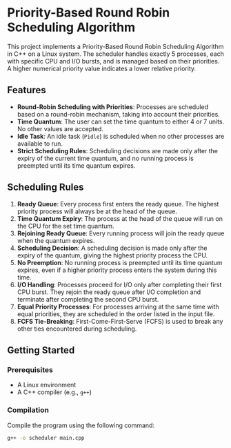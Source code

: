 # Priority-Based Round Robin Scheduling Algorithm

This project implements a Priority-Based Round Robin Scheduling Algorithm in C++ on a Linux system. The scheduler handles exactly 5 processes, each with specific CPU and I/O bursts, and is managed based on their priorities. A higher numerical priority value indicates a lower relative priority.

## Features

- **Round-Robin Scheduling with Priorities**: Processes are scheduled based on a round-robin mechanism, taking into account their priorities.
- **Time Quantum**: The user can set the time quantum to either 4 or 7 units. No other values are accepted.
- **Idle Task**: An idle task (`Pidle`) is scheduled when no other processes are available to run.
- **Strict Scheduling Rules**: Scheduling decisions are made only after the expiry of the current time quantum, and no running process is preempted until its time quantum expires.

## Scheduling Rules

1. **Ready Queue**: Every process first enters the ready queue. The highest priority process will always be at the head of the queue.
2. **Time Quantum Expiry**: The process at the head of the queue will run on the CPU for the set time quantum.
3. **Rejoining Ready Queue**: Every running process will join the ready queue when the quantum expires.
4. **Scheduling Decision**: A scheduling decision is made only after the expiry of the quantum, giving the highest priority process the CPU.
5. **No Preemption**: No running process is preempted until its time quantum expires, even if a higher priority process enters the system during this time.
6. **I/O Handling**: Processes proceed for I/O only after completing their first CPU burst. They rejoin the ready queue after I/O completion and terminate after completing the second CPU burst.
7. **Equal Priority Processes**: For processes arriving at the same time with equal priorities, they are scheduled in the order listed in the input file.
8. **FCFS Tie-Breaking**: First-Come-First-Serve (FCFS) is used to break any other ties encountered during scheduling.

## Getting Started

### Prerequisites

- A Linux environment
- A C++ compiler (e.g., `g++`)

### Compilation

Compile the program using the following command:

```bash
g++ -o scheduler main.cpp
